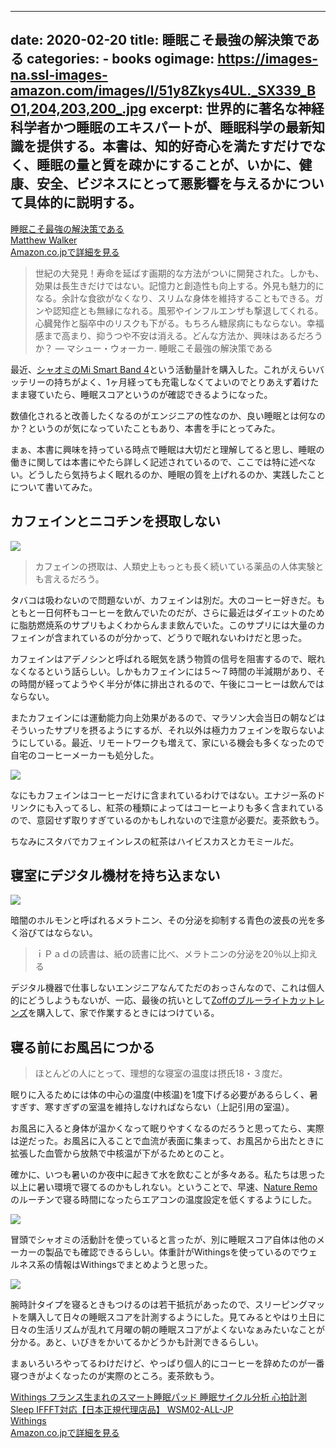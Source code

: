
---
date: 2020-02-20
title: 睡眠こそ最強の解決策である
categories: 
    - books
ogimage: https://images-na.ssl-images-amazon.com/images/I/51y8Zkys4UL._SX339_BO1,204,203,200_.jpg
excerpt: 世界的に著名な神経科学者かつ睡眠のエキスパートが、睡眠科学の最新知識を提供する。本書は、知的好奇心を満たすだけでなく、睡眠の量と質を疎かにすることが、いかに、健康、安全、ビジネスにとって悪影響を与えるかについて具体的に説明する。
---

<div class="__media"><a href="https://www.amazon.co.jp/dp/4797395842/?tag=warikiru-22" target="_blank" rel="noopener">
<img src="https://images-na.ssl-images-amazon.com/images/I/51y8Zkys4UL._SX339_BO1,204,203,200_.jpg" alt="" class="__media__image">
<div class="__media__body">
    <div>睡眠こそ最強の解決策である</div>
    <div class="__media__text">Matthew Walker</div>
    <div>Amazon.co.jpで詳細を見る</div>
</div>
</a></div>

> 世紀の大発見！寿命を延ばす画期的な方法がついに開発された。しかも、効果は長生きだけではない。記憶力と創造性も向上する。外見も魅力的になる。余計な食欲がなくなり、スリムな身体を維持することもできる。ガンや認知症とも無縁になれる。風邪やインフルエンザも撃退してくれる。心臓発作と脳卒中のリスクも下がる。もちろん糖尿病にもならない。幸福感まで高まり、抑うつや不安は消える。どんな方法か、興味はあるだろうか？ ― マシュー・ウォーカー. 睡眠こそ最強の解決策である


最近、[シャオミのMi Smart Band 4](https://www.amazon.co.jp/dp/B07TVR8TY9/?tag=warikiru-22)という活動量計を購入した。これがえらいバッテリーの持ちがよく、1ヶ月経っても充電しなくてよいのでとりあえず着けたまま寝ていたら、睡眠スコアというのが確認できるようになった。

数値化されると改善したくなるのがエンジニアの性なのか、良い睡眠とは何なのか？というのが気になっていたこともあり、本書を手にとってみた。

まぁ、本書に興味を持っている時点で睡眠は大切だと理解してると思し、睡眠の働きに関しては本書にやたら詳しく記述されているので、ここでは特に述べない。どうしたら気持ちよく眠れるのか、睡眠の質を上げれるのか、実践したことについて書いてみた。

## カフェインとニコチンを摂取しない

![](/mol/images/2020/0220/04.png)

> カフェインの摂取は、人類史上もっとも長く続いている薬品の人体実験とも言えるだろう。

タバコは吸わないので問題ないが、カフェインは別だ。大のコーヒー好きだ。もともと一日何杯もコーヒーを飲んでいたのだが、さらに最近はダイエットのために脂肪燃焼系のサプリもよくわからんまま飲んでいた。このサプリには大量のカフェインが含まれているのが分かって、どうりで眠れないわけだと思った。

カフェインはアデノシンと呼ばれる眠気を誘う物質の信号を阻害するので、眠れなくなるという話らしい。しかもカフェインには５〜７時間の半減期があり、その時間が経ってようやく半分が体に排出されるので、午後にコーヒーは飲んではならない。

またカフェインには運動能力向上効果があるので、マラソン大会当日の朝などはそういったサプリを摂るようにするが、それ以外は極力カフェインを取らないようにしている。最近、リモートワークも増えて、家にいる機会も多くなったので自宅のコーヒーメーカーも処分した。

![](/mol/images/2020/0220/06.png)

なにもカフェインはコーヒーだけに含まれているわけではない。エナジー系のドリンクにも入ってるし、紅茶の種類によってはコーヒーよりも多く含まれているので、意図せず取りすぎているのかもしれないので注意が必要だ。麦茶飲もう。

ちなみにスタバでカフェインレスの紅茶はハイビスカスとカモミールだ。



## 寝室にデジタル機材を持ち込まない

![](/mol/images/2020/0220/05.png)

暗闇のホルモンと呼ばれるメラトニン、その分泌を抑制する青色の波長の光を多く浴びてはならない。

> ｉＰａｄの読書は、紙の読書に比べ、メラトニンの分泌を20％以上抑える

デジタル機器で仕事しないエンジニアなんてただのおっさんなので、これは個人的にどうしようもないが、一応、最後の抗いとして[Zoffのブルーライトカットレンズ](https://www.zoff.co.jp/shop/contents/zoffpc.aspx)を購入して、家で作業するときにはつけている。



## 寝る前にお風呂につかる

> ほとんどの人にとって、理想的な寝室の温度は摂氏18・３度だ。

眠りに入るためには体の中心の温度(中核温)を1度下げる必要があるらしく、暑すぎす、寒すぎずの室温を維持しなければならない（上記引用の室温）。

お風呂に入ると身体が温かくなって眠りやすくなるのだろうと思ってたら、実際は逆だった。お風呂に入ることで血流が表面に集まって、お風呂から出たときに拡張した血管から放熱で中核温が下がるためとのこと。

確かに、いつも暑いのか夜中に起きて水を飲むことが多々ある。私たちは思った以上に暑い環境で寝てるのかもしれない。ということで、早速、[Nature Remo](https://www.amazon.co.jp/dp/B07CWNLHJ8/?tag=warikiru-22)のルーチンで寝る時間になったらエアコンの温度設定を低くするようにした。

![](/mol/images/2020/0220/00.jpg)

冒頭でシャオミの活動計を使っていると言ったが、別に睡眠スコア自体は他のメーカーの製品でも確認できるらしい。体重計がWithingsを使っているのでウェルネス系の情報はWithingsでまとめようと思った。

![](/mol/images/2020/0220/02.png?v2)

腕時計タイプを寝るときもつけるのは若干抵抗があったので、スリーピングマットを購入して日々の睡眠スコアを計測するようにした。見てみるとやはり土日に日々の生活リズムが乱れて月曜の朝の睡眠スコアがよくないなぁみたいなことが分かる。あと、いびきをかいてるかどうかも計測できるらしい。

まぁいろいろやってるわけだけど、やっぱり個人的にコーヒーを辞めたのが一番寝つきがよくなったのが実際のところ。麦茶飲もう。

<div class="__media"><a href="https://www.amazon.co.jp/dp/B07B7KVTS9/?tag=warikiru-22" target="_blank" rel="noopener">
<img src="https://images-na.ssl-images-amazon.com/images/I/81XXJgLHVkL._SL1500_.jpg" alt="" class="__media__image">
<div class="__media__body">
    <div>Withings フランス生まれのスマート睡眠パッド 睡眠サイクル分析 心拍計測 Sleep IFFFT対応【日本正規代理店品】 WSM02-ALL-JP</div>
    <div class="__media__text">Withings</div>
    <div>Amazon.co.jpで詳細を見る</div>
</div>
</a></div>
